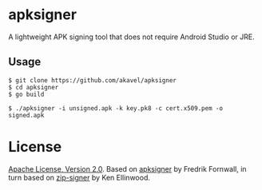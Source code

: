 apksigner
=========
A lightweight APK signing tool that does not require Android Studio or JRE.

Usage
-----

    $ git clone https://github.com/akavel/apksigner
    $ cd apksigner
    $ go build

    $ ./apksigner -i unsigned.apk -k key.pk8 -c cert.x509.pem -o signed.apk

License
=======
[Apache License, Version 2.0](http://www.apache.org/licenses/LICENSE-2.0). Based on [apksigner](https://github.com/fornwall/apksigner) by Fredrik Fornwall, in turn based on [zip-signer](https://code.google.com/p/zip-signer/) by Ken Ellinwood.
